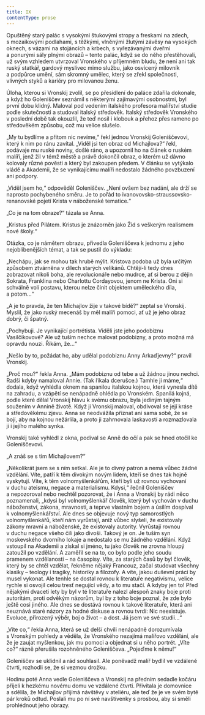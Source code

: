 ```yaml
---
title: IX
contentType: prose
---
```


Opuštěný starý palác s vysokými štukovými stropy a freskami na zdech, s mozaikovými podlahami, s těžkými, vlněnými žlutými závěsy na vysokých oknech, s vázami na stojáncích a krbech, s vyřezávanými dveřmi a ponurými sály plnými obrazů – tento palác, když se do něho přestěhovali, už svým vzhledem utvrzoval Vronského v příjemném bludu, že není ani tak ruský statkář, gardový myslivec mimo službu, jako osvícený milovník a podpůrce umění, sám skromný umělec, který se zřekl společnosti, vlivných styků a kariéry pro milovanou ženu.

Úloha, kterou si Vronskij zvolil, se po přesídlení do paláce zdařila dokonale, a když ho Goleniščev seznámil s některými zajímavými osobnostmi, byl první dobu klidný. Maloval pod vedením italského profesora malířství studie podle skutečnosti a studoval italský středověk. Italský středověk Vronského v poslední době tak okouzlil, že teď nosil i klobouk a přehoz přes rameno po středověkém způsobu, což mu velice slušelo.

„My tu bydlíme a přitom nic nevíme,“ řekl jednou Vronskij Goleniščevovi, který k nim po ránu zavítal. „Viděl jsi ten obraz od Michajlova?“ řekl, podávaje mu ruské noviny, došlé ráno, a upozornil ho na článek o ruském malíři, jenž žil v témž městě a právě dokončil obraz, o kterém už dávno kolovaly různé pověsti a který byl zakoupen předem. V článku se vytýkalo vládě a Akademii, že se vynikajícímu malíři nedostalo žádného povzbuzení ani podpory.

„Viděl jsem ho,“ odpověděl Goleniščev. „Není ovšem bez nadání, ale drží se naprosto pochybeného směru. Je to pořád to ivanovovsko-straussovsko-renanovské pojetí Krista v náboženské tematice.“

„Co je na tom obraze?“ tázala se Anna.

„Kristus před Pilátem. Kristus je znázorněn jako Žid s veškerým realismem nové školy.“

Otázka, co je námětem obrazu, přivedla Goleniščeva k jednomu z jeho nejoblíbenějších témat, a tak se pustil do výkladu:

„Nechápu, jak se mohou tak hrubě mýlit. Kristova podoba už byla určitým způsobem ztvárněna v dílech starých velikánů. Chtějí-li tedy dnes zobrazovat nikoli boha, ale revolucionáře nebo mudrce, ať si berou z dějin Sokrata, Franklina nebo Charlottu Cordayovou, jenom ne Krista. Oni si schválně volí postavu, kterou nelze činit objektem uměleckého díla, a potom…“

„A je to pravda, že ten Michajlov žije v takové bídě?“ zeptal se Vronskij. Myslil, že jako ruský mecenáš by měl malíři pomoci, ať už je jeho obraz dobrý, či špatný.

„Pochybuji. Je vynikající portrétista. Viděli jste jeho podobiznu Vasilčikovové? Ale už tuším nechce malovat podobizny, a proto možná má opravdu nouzi. Říkám, že…“

„Nešlo by to, požádat ho, aby udělal podobiznu Anny Arkaďjevny?“ pravil Vronskij.

„Proč mou?“ řekla Anna. „Mám podobiznu od tebe a už žádnou jinou nechci. Radši kdyby namaloval Annie. (Tak říkala dcerušce.) Tamhle ji máme,“ dodala, když vyhlédla oknem na spanilou italskou kojnou, která vynesla dítě na zahradu, a vzápětí se nenápadně ohlédla po Vronském. Spanilá kojná, podle které dělal Vronskij hlavu k svému obrazu, byla jediným tajným soužením v Annině životě. Když ji Vronskij maloval, obdivoval se její kráse a středověkému zjevu. Anna se neodvážila přiznat ani sama sobě, že se bojí, aby na kojnou nežárlila, a proto ji zahrnovala laskavostí a rozmazlovala ji i jejího malého synka.

Vronskij také vyhlédl z okna, podíval se Anně do očí a pak se hned otočil ke Goleniščevovi.

„A znáš se s tím Michajlovem?“

„Několikrát jsem se s ním setkal. Ale je to divný patron a nemá vůbec žádné vzdělání. Víte, patří k těm divokým novým lidem, kteří se dnes tak hojně vyskytují. Víte, k těm volnomyšlenkářům, kteří byli už rovnou vychovaní v duchu ateismu, negace a materialismu. Kdysi,“ řečnil Goleniščev a nepozoroval nebo nechtěl pozorovat, že i Anna a Vronskij by rádi něco poznamenali, „kdysi byl volnomyšlenkář člověk, který byl vychován v duchu náboženství, zákona, mravnosti, a teprve vlastním bojem a úsilím dospíval k volnomyšlenkářství. Ale dnes se objevuje nový typ samorostlých volnomyšlenkářů, kteří nám vyrůstají, aniž vůbec slyšeli, že existovaly zákony mravní a náboženské, že existovaly autority. Vyrůstají rovnou v duchu negace všeho čili jako divoši. Takový je on. Je tuším syn moskevského dvorního lokaje a nedostalo se mu žádného vzdělání. Když vstoupil na Akademii a získal si jméno, tu jako člověk ne zrovna hloupý zatoužil po vzdělání. A zaměřil se na to, co bylo podle jeho soudu pramenem vzdělanosti – na časopisy. Víte, za starých časů by byl člověk, který by se chtěl vzdělat, řekněme nějaký Francouz, začal studovat všechny klasiky – teology i tragiky, historiky a filozofy. A víte, jakou duševní práci by musel vykonat. Ale tenhle se dostal rovnou k literatuře negativismu, velice rychle si osvojil celou tresť negující vědy, a to mu stačí. A kdyby jen to! Před nějakými dvaceti lety by byl v té literatuře nalezl alespoň znaky boje proti autoritám, proti odvěkým názorům, byl by z toho boje poznal, že zde bylo ještě cosi jiného. Ale dnes se dostává rovnou k takové literatuře, která ani neuznává staré názory za hodné diskuse a rovnou tvrdí: Nic neexistuje. Evoluce, přirozený výběr, boj o život – a dost. Já jsem ve své studii…“

„Víte co,“ řekla Anna, která se už delší chvíli nenápadně dorozumívala s Vronským pohledy a věděla, že Vronského nezajímá malířovo vzdělání, ale že je zaujat myšlenkou, jak mu pomoci a objednat si u něho portrét. „Víte co?“ rázně přerušila rozohněného Goleniščeva. „Pojeďme k němu!“

Goleniščev se uklidnil a rád souhlasil. Ale poněvadž malíř bydlil ve vzdálené čtvrti, rozhodli se, že si vezmou drožku.

Hodinu poté Anna vedle Goleniščeva a Vronskij na předním sedadle kočáru přijeli k hezkému novému domu ve vzdálené čtvrti. Přivítala je domovnice a sdělila, že Michajlov přijímá návštěvy v ateliéru, ale teď že je ve svém bytě pár kroků odtud. Poslali mu po ní své navštívenky s prosbou, aby si směli prohlédnout jeho obrazy.
